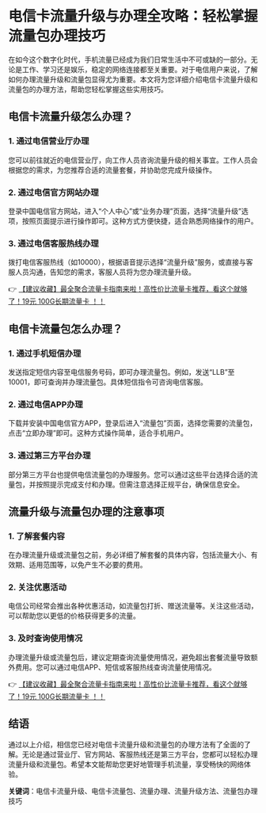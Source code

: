 # 电信卡流量升级与办理全攻略：轻松掌握流量包办理技巧

在如今这个数字化时代，手机流量已经成为我们日常生活中不可或缺的一部分。无论是工作、学习还是娱乐，稳定的网络连接都至关重要。对于电信用户来说，了解如何办理流量升级和流量包显得尤为重要。本文将为您详细介绍电信卡流量升级和流量包的办理方法，帮助您轻松掌握这些实用技巧。

## 电信卡流量升级怎么办理？

### 1. 通过电信营业厅办理
您可以前往就近的电信营业厅，向工作人员咨询流量升级的相关事宜。工作人员会根据您的需求，为您推荐合适的流量套餐，并协助您完成升级操作。

### 2. 通过电信官方网站办理
登录中国电信官方网站，进入“个人中心”或“业务办理”页面，选择“流量升级”选项，按照页面提示进行操作即可。这种方式方便快捷，适合熟悉网络操作的用户。

### 3. 通过电信客服热线办理
拨打电信客服热线（如10000），根据语音提示选择“流量升级”服务，或直接与客服人员沟通，告知您的需求，客服人员将为您办理流量升级。

👉 [【建议收藏】最全聚合流量卡指南来啦！高性价比流量卡推荐，看这个就够了！19元 100G长期流量卡 ！！](https://bit.ly/Liuliangka)

## 电信卡流量包怎么办理？

### 1. 通过手机短信办理
发送指定短信内容至电信服务号码，即可办理流量包。例如，发送“LLB”至10001，即可查询并办理流量包。具体短信指令可咨询电信客服。

### 2. 通过电信APP办理
下载并安装中国电信官方APP，登录后进入“流量包”页面，选择您需要的流量包，点击“立即办理”即可。这种方式操作简单，适合手机用户。

### 3. 通过第三方平台办理
部分第三方平台也提供电信流量包的办理服务。您可以通过这些平台选择合适的流量包，并按照提示完成支付和办理。但需注意选择正规平台，确保信息安全。

## 流量升级与流量包办理的注意事项

### 1. 了解套餐内容
在办理流量升级或流量包之前，务必详细了解套餐的具体内容，包括流量大小、有效期、适用范围等，以免产生不必要的费用。

### 2. 关注优惠活动
电信公司经常会推出各种优惠活动，如流量包打折、赠送流量等。关注这些活动，可以帮助您以更低的价格获得更多的流量。

### 3. 及时查询使用情况
办理流量升级或流量包后，建议定期查询流量使用情况，避免超出套餐流量导致额外费用。您可以通过电信APP、短信或客服热线查询流量使用情况。

👉 [【建议收藏】最全聚合流量卡指南来啦！高性价比流量卡推荐，看这个就够了！19元 100G长期流量卡 ！！](https://bit.ly/Liuliangka)

## 结语

通过以上介绍，相信您已经对电信卡流量升级和流量包的办理方法有了全面的了解。无论是通过营业厅、官方网站、客服热线还是第三方平台，您都可以轻松办理流量升级和流量包。希望本文能帮助您更好地管理手机流量，享受畅快的网络体验。

**关键词**：电信卡流量升级、电信卡流量包、流量办理、流量升级方法、流量包办理技巧